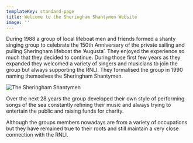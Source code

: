 ```yaml
---
templateKey: standard-page
title: Welcome to the Sheringham Shantymen Website
image: ''
---
```

During 1988 a group of local lifeboat men and friends formed a shanty singing group to celebrate the 150th Anniversary of the private sailing and pulling Sheringham lifeboat the ‘Augusta’. They enjoyed the experience so much that they decided to continue. During those first few years as they expanded they welcomed a variety of singers and musicians to join the group but always supporting the RNLI. They formalised the group in 1990 naming themselves the Sheringham Shantymen.

![The Sheringham Shantymen](/img/141005-shantymen-014.jpg "The Sheringham Shantymen")

Over the next 28 years the group developed their own style of performing songs of the sea constantly refining their music and always trying to entertain the public and raising funds for charity.

Although the groups members nowadays are from a variety of occupations but they have remained true to their roots and still maintain a very close connection with the RNLI.
